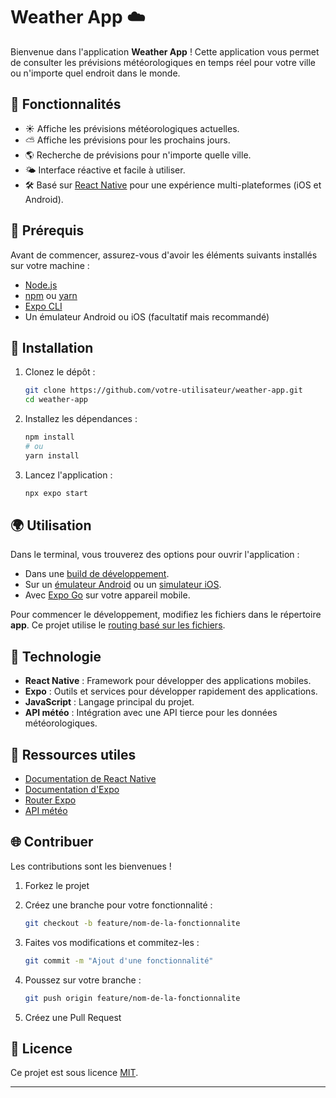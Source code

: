 # Weather App ☁️

Bienvenue dans l'application **Weather App** !
Cette application vous permet de consulter les prévisions météorologiques en temps réel pour votre ville ou n'importe quel endroit dans le monde.

## 🚀 Fonctionnalités

- ☀️ Affiche les prévisions météorologiques actuelles.
- ⛅ Affiche les prévisions pour les prochains jours.
- 🌎 Recherche de prévisions pour n'importe quelle ville.
- 🌤️ Interface réactive et facile à utiliser.
- 🛠️ Basé sur [React Native](https://reactnative.dev/) pour une expérience multi-plateformes (iOS et Android).

## 🔄 Prérequis

Avant de commencer, assurez-vous d'avoir les éléments suivants installés sur votre machine :

- [Node.js](https://nodejs.org/)
- [npm](https://www.npmjs.com/) ou [yarn](https://yarnpkg.com/)
- [Expo CLI](https://docs.expo.dev/get-started/installation/)
- Un émulateur Android ou iOS (facultatif mais recommandé)

## 📒 Installation

1. Clonez le dépôt :

   ```bash
   git clone https://github.com/votre-utilisateur/weather-app.git
   cd weather-app
   ```

2. Installez les dépendances :

   ```bash
   npm install
   # ou
   yarn install
   ```

3. Lancez l'application :

   ```bash
   npx expo start
   ```

## 🌍 Utilisation

Dans le terminal, vous trouverez des options pour ouvrir l'application :

- Dans une [build de développement](https://docs.expo.dev/develop/development-builds/introduction/).
- Sur un [émulateur Android](https://docs.expo.dev/workflow/android-studio-emulator/) ou un [simulateur iOS](https://docs.expo.dev/workflow/ios-simulator/).
- Avec [Expo Go](https://expo.dev/go) sur votre appareil mobile.

Pour commencer le développement, modifiez les fichiers dans le répertoire **app**. Ce projet utilise le [routing basé sur les fichiers](https://docs.expo.dev/router/introduction/).

## 🔧 Technologie

- **React Native** : Framework pour développer des applications mobiles.
- **Expo** : Outils et services pour développer rapidement des applications.
- **JavaScript** : Langage principal du projet.
- **API météo** : Intégration avec une API tierce pour les données météorologiques.

## 🔗 Ressources utiles

- [Documentation de React Native](https://reactnative.dev/docs/getting-started)
- [Documentation d'Expo](https://docs.expo.dev/)
- [Router Expo](https://docs.expo.dev/router/introduction/)
- [API météo](https://open-meteo.com/)
## 🌐 Contribuer

Les contributions sont les bienvenues ! 

1. Forkez le projet
2. Créez une branche pour votre fonctionnalité :

   ```bash
   git checkout -b feature/nom-de-la-fonctionnalite
   ```

3. Faites vos modifications et commitez-les :

   ```bash
   git commit -m "Ajout d'une fonctionnalité"
   ```

4. Poussez sur votre branche :

   ```bash
   git push origin feature/nom-de-la-fonctionnalite
   ```

5. Créez une Pull Request

## 💍 Licence

Ce projet est sous licence [MIT](./LICENSE).

---

